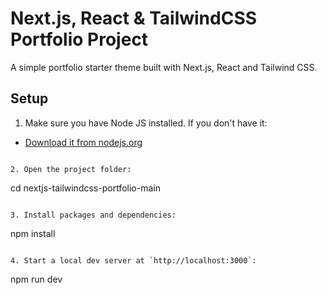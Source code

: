 # Next.js, React & TailwindCSS Portfolio Project
A simple portfolio starter theme built with Next.js, React and Tailwind CSS.

## Setup

1. Make sure you have Node JS installed. If you don't have it:
-   [Download it from nodejs.org](https://nodejs.org)
```

2. Open the project folder:
```
cd nextjs-tailwindcss-portfolio-main
```

3. Install packages and dependencies:
```
npm install
```

4. Start a local dev server at `http://localhost:3000`:
```
npm run dev
```

